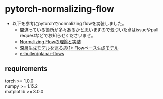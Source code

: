 # pytorch-normalizing-flow

- 以下を参考にpytorchでnormalizing flowを実装しました。
  - 間違っている箇所が多々あるかと思いますので気づいた点はissueやpull requestなどでお知らせくださいませ。
  - [Normalizing Flowの理論と実装](https://qiita.com/opeco17/items/62192b4dd1cd9cbaa170)
  - [深層生成モデルを巡る旅(1): Flowベース生成モデル](https://qiita.com/shionhonda/items/0fb7f91a150dff604cc5)
  - [e-hulten/planar-flows](https://github.com/e-hulten/planar-flows/blob/master/utils.py)

## requirements
torch >= 1.0.0<br>
numpy >= 1.15.2<br>
matplotlib >= 3.0.0